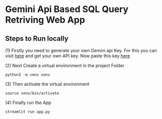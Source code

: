 # Gemini Api Based SQL Query Retriving Web App

## Steps to Run locally

(1) Firstly you need to generate your own Gemini api Key. For this you can visit [here](https://aistudio.google.com/app/apikey) and get your own API key.
Now paste this key [here](https://github.com/Jay-sanjay/Gemini-Api-Based-SQL-Query-Retriving-Web-App/blob/d55746af68b42ac8b8db81ed66f658f2e0a459b8/.env#L1)

(2) Next Create a virtual environment in the project Folder
```ssh
python3 -m venv venv
```
(3) Then activate the virtual environment
```ssh
source venv/bin/activate
```
(4) Finally run the App
```ssh
streamlit run app.py
```
